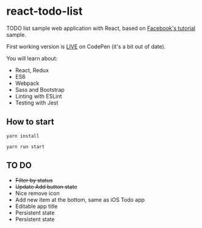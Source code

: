 # react-todo-list
TODO list sample web application with React, based on [Facebook's tutorial](https://facebook.github.io/react/docs/tutorial.html) sample.

First working version is [LIVE](http://codepen.io/Tiendq/pen/jrZAWk) on CodePen (it's a bit out of date).

You will learn about:

* React, Redux
* ES6
* Webpack
* Sass and Bootstrap
* Linting with ESLint
* Testing with Jest

## How to start

`yarn install`

`yarn run start`

## TO DO
* ~~Filter by status~~
* ~~Update Add button state~~
* Nice remove icon
* Add new item at the bottom, same as iOS Todo app
* Editable app title
* Persistent state
* Persistent state
